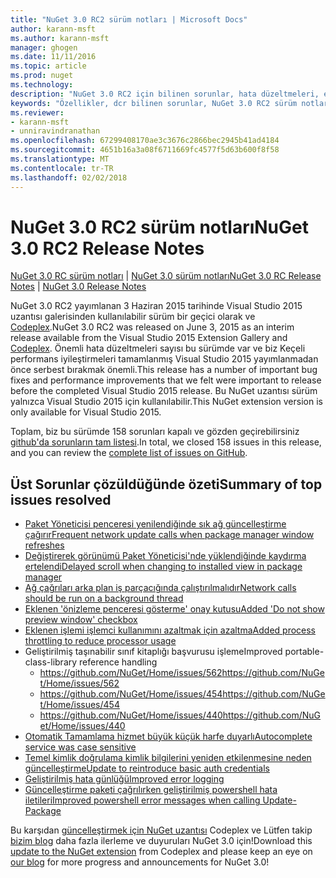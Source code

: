 ```yaml
---
title: "NuGet 3.0 RC2 sürüm notları | Microsoft Docs"
author: karann-msft
ms.author: karann-msft
manager: ghogen
ms.date: 11/11/2016
ms.topic: article
ms.prod: nuget
ms.technology: 
description: "NuGet 3.0 RC2 için bilinen sorunlar, hata düzeltmeleri, eklenen özellikleri ve dcr dahil olmak üzere sürüm notları."
keywords: "Özellikler, dcr bilinen sorunlar, NuGet 3.0 RC2 sürüm notları, hata düzeltmeleri eklendi"
ms.reviewer:
- karann-msft
- unniravindranathan
ms.openlocfilehash: 67299408170ae3c3676c2866bec2945b41ad4184
ms.sourcegitcommit: 4651b16a3a08f6711669fc4577f5d63b600f8f58
ms.translationtype: MT
ms.contentlocale: tr-TR
ms.lasthandoff: 02/02/2018
---
```

# <a name="nuget-30-rc2-release-notes"></a><span data-ttu-id="9bc76-104">NuGet 3.0 RC2 sürüm notları</span><span class="sxs-lookup"><span data-stu-id="9bc76-104">NuGet 3.0 RC2 Release Notes</span></span>

<span data-ttu-id="9bc76-105">[NuGet 3.0 RC sürüm notları](../release-notes/nuget-3.0-RC.md) | [NuGet 3.0 sürüm notları](../release-notes/nuget-3.0.0.md)</span><span class="sxs-lookup"><span data-stu-id="9bc76-105">[NuGet 3.0 RC Release Notes](../release-notes/nuget-3.0-RC.md) | [NuGet 3.0 Release Notes](../release-notes/nuget-3.0.0.md)</span></span>

<span data-ttu-id="9bc76-106">NuGet 3.0 RC2 yayımlanan 3 Haziran 2015 tarihinde Visual Studio 2015 uzantısı galerisinden kullanılabilir sürüm bir geçici olarak ve [Codeplex](https://nuget.codeplex.com/releases/view/615507).</span><span class="sxs-lookup"><span data-stu-id="9bc76-106">NuGet 3.0 RC2 was released on June 3, 2015 as an interim release available from the Visual Studio 2015 Extension Gallery and [Codeplex](https://nuget.codeplex.com/releases/view/615507).</span></span> <span data-ttu-id="9bc76-107">Önemli hata düzeltmeleri sayısı bu sürümde var ve biz Keçeli performans iyileştirmeleri tamamlanmış Visual Studio 2015 yayımlanmadan önce serbest bırakmak önemli.</span><span class="sxs-lookup"><span data-stu-id="9bc76-107">This release has a number of important bug fixes and performance improvements that we felt were important to release before the completed Visual Studio 2015 release.</span></span> <span data-ttu-id="9bc76-108">Bu NuGet uzantısı sürüm yalnızca Visual Studio 2015 için kullanılabilir.</span><span class="sxs-lookup"><span data-stu-id="9bc76-108">This NuGet extension version is only available for Visual Studio 2015.</span></span>

<span data-ttu-id="9bc76-109">Toplam, biz bu sürümde 158 sorunları kapalı ve gözden geçirebilirsiniz [github'da sorunların tam listesi](https://github.com/NuGet/Home/issues?utf8=%E2%9C%93&q=is%3Aclosed+milestone%3A3.0.0-RTM+sort%3Aupdated-asc+updated%3A%3C%3D2015-06-01).</span><span class="sxs-lookup"><span data-stu-id="9bc76-109">In total, we closed 158 issues in this release, and you can review the [complete list of issues on GitHub](https://github.com/NuGet/Home/issues?utf8=%E2%9C%93&q=is%3Aclosed+milestone%3A3.0.0-RTM+sort%3Aupdated-asc+updated%3A%3C%3D2015-06-01).</span></span>

## <a name="summary-of-top-issues-resolved"></a><span data-ttu-id="9bc76-110">Üst Sorunlar çözüldüğünde özeti</span><span class="sxs-lookup"><span data-stu-id="9bc76-110">Summary of top issues resolved</span></span>

* [<span data-ttu-id="9bc76-111">Paket Yöneticisi penceresi yenilendiğinde sık ağ güncelleştirme çağırır</span><span class="sxs-lookup"><span data-stu-id="9bc76-111">Frequent network update calls when package manager window refreshes</span></span>](https://github.com/NuGet/Home/issues/515)
* [<span data-ttu-id="9bc76-112">Değiştirerek görünümü Paket Yöneticisi'nde yüklendiğinde kaydırma ertelendi</span><span class="sxs-lookup"><span data-stu-id="9bc76-112">Delayed scroll when changing to installed view in package manager</span></span>](https://github.com/NuGet/Home/issues/519)
* [<span data-ttu-id="9bc76-113">Ağ çağrıları arka plan iş parçacığında çalıştırılmalıdır</span><span class="sxs-lookup"><span data-stu-id="9bc76-113">Network calls should be run on a background thread</span></span>](https://github.com/NuGet/Home/issues/516)
* [<span data-ttu-id="9bc76-114">Eklenen 'önizleme penceresi gösterme' onay kutusu</span><span class="sxs-lookup"><span data-stu-id="9bc76-114">Added 'Do not show preview window' checkbox</span></span>](https://github.com/NuGet/Home/issues/566)
* [<span data-ttu-id="9bc76-115">Eklenen işlemi işlemci kullanımını azaltmak için azaltma</span><span class="sxs-lookup"><span data-stu-id="9bc76-115">Added process throttling to reduce processor usage</span></span>](https://github.com/NuGet/Home/issues/356)
* <span data-ttu-id="9bc76-116">Geliştirilmiş taşınabilir sınıf kitaplığı başvurusu işleme</span><span class="sxs-lookup"><span data-stu-id="9bc76-116">Improved portable-class-library reference handling</span></span>
    * [<span data-ttu-id="9bc76-117">https://github.com/NuGet/Home/issues/562</span><span class="sxs-lookup"><span data-stu-id="9bc76-117">https://github.com/NuGet/Home/issues/562</span></span>](https://github.com/NuGet/Home/issues/562)
    * [<span data-ttu-id="9bc76-118">https://github.com/NuGet/Home/issues/454</span><span class="sxs-lookup"><span data-stu-id="9bc76-118">https://github.com/NuGet/Home/issues/454</span></span>](https://github.com/NuGet/Home/issues/454)
    * [<span data-ttu-id="9bc76-119">https://github.com/NuGet/Home/issues/440</span><span class="sxs-lookup"><span data-stu-id="9bc76-119">https://github.com/NuGet/Home/issues/440</span></span>](https://github.com/NuGet/Home/issues/440)
* [<span data-ttu-id="9bc76-120">Otomatik Tamamlama hizmet büyük küçük harfe duyarlı</span><span class="sxs-lookup"><span data-stu-id="9bc76-120">Autocomplete service was case sensitive</span></span>](https://github.com/NuGet/Home/issues/198)
* [<span data-ttu-id="9bc76-121">Temel kimlik doğrulama kimlik bilgilerini yeniden etkilenmesine neden güncelleştirme</span><span class="sxs-lookup"><span data-stu-id="9bc76-121">Update to reintroduce basic auth credentials</span></span>](https://github.com/NuGet/Home/issues/456)
* [<span data-ttu-id="9bc76-122">Geliştirilmiş hata günlüğü</span><span class="sxs-lookup"><span data-stu-id="9bc76-122">Improved error logging</span></span>](https://github.com/NuGet/Home/issues/407)
* [<span data-ttu-id="9bc76-123">Güncelleştirme paketi çağrılırken geliştirilmiş powershell hata iletileri</span><span class="sxs-lookup"><span data-stu-id="9bc76-123">Improved powershell error messages when calling Update-Package</span></span>](https://github.com/NuGet/Home/issues/5)

<span data-ttu-id="9bc76-124">Bu karşıdan [güncelleştirmek için NuGet uzantısı](https://nuget.codeplex.com/releases/view/615507) Codeplex ve Lütfen takip [bizim blog](http://blog.nuget.org) daha fazla ilerleme ve duyuruları NuGet 3.0 için!</span><span class="sxs-lookup"><span data-stu-id="9bc76-124">Download this [update to the NuGet extension](https://nuget.codeplex.com/releases/view/615507) from Codeplex and please keep an eye on [our blog](http://blog.nuget.org) for more progress and announcements for NuGet 3.0!</span></span>